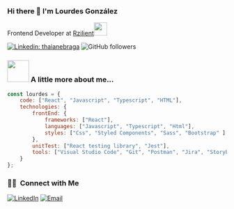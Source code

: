 ### Hi there 👋 I'm Lourdes González
Frontend Developer at <a href="https://www.rzilient.club">Rzilient</a><img src="https://media.giphy.com/media/WUlplcMpOCEmTGBtBW/giphy.gif" width="30"> 
</em></p>


[![Linkedin: thaianebraga](https://img.shields.io/badge/-lougc-blue?style=flat-square&logo=Linkedin&logoColor=white&link=https://www.linkedin.com/in/lougc/)](https://www.linkedin.com/in/lougc/)
![GitHub followers](https://img.shields.io/github/followers/Lourdes84?label=Follow&style=social)

### <img src="https://media.giphy.com/media/VgCDAzcKvsR6OM0uWg/giphy.gif" width="50"> A little more about me...  

```javascript
const lourdes = {
    code: ["React", "Javascript", "Typescript", "HTML"],
    technologies: {
        frontEnd: {
            frameworks: ["React"],
            languages: ["Javascript", "Typescript", "Html"],
            styles: ["Css", "Styled Components", "Sass", "Bootstrap" ]
        },
        unitTest: ["React testing library", "Jest"],
        tools: ["Visual Studio Code", "Git", "Postman", "Jira", "StoryBook"]
    }
};
```
<h3> 🤝🏻 &nbsp;Connect with Me </h3>

<p>
<a href="https://www.linkedin.com/in/lougc/"><img alt="LinkedIn" src="https://img.shields.io/badge/LinkedIn-Lourdes%20Gonzalez%20Singh-blue?style=flat-square&logo=linkedin"></a>
<a href="mailto:lourdes.gc84@gmail.com"><img alt="Email" src="https://img.shields.io/badge/Email-lourdes.gc84@gmail.com-blue?style=flat-square&logo=gmail"></a>
</p>
